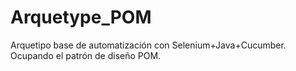 # Arquetype_POM
Arquetipo base de automatización con Selenium+Java+Cucumber. Ocupando el patrón de diseño POM.
